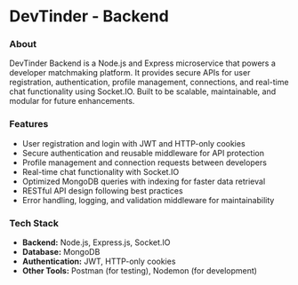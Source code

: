 # DevTinder - Backend

### About
DevTinder Backend is a Node.js and Express microservice that powers a developer matchmaking platform. It provides secure APIs for user registration, authentication, profile management, connections, and real-time chat functionality using Socket.IO. Built to be scalable, maintainable, and modular for future enhancements.

### Features
- User registration and login with JWT and HTTP-only cookies
- Secure authentication and reusable middleware for API protection
- Profile management and connection requests between developers
- Real-time chat functionality with Socket.IO
- Optimized MongoDB queries with indexing for faster data retrieval
- RESTful API design following best practices
- Error handling, logging, and validation middleware for maintainability

### Tech Stack
- **Backend:** Node.js, Express.js, Socket.IO
- **Database:** MongoDB
- **Authentication:** JWT, HTTP-only cookies
- **Other Tools:** Postman (for testing), Nodemon (for development)
